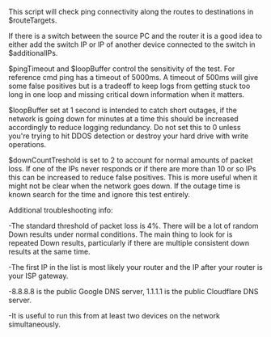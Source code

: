 This script will check ping connectivity along the routes to destinations in $routeTargets. 

If there is a switch between the source PC and the router it is a good idea to either add the switch IP or IP of another device connected to the switch in $additionalIPs.

$pingTimeout and $loopBuffer control the sensitivity of the test. For reference cmd ping has a timeout of 5000ms. A timeout of 500ms will give some false positives but is a tradeoff to keep logs from getting stuck too long in one loop and missing critical down information when it matters. 

$loopBuffer set at 1 second is intended to catch short outages, if the network is going down for minutes at a time this should be increased accordingly to reduce logging redundancy. Do not set this to 0 unless you're trying to hit DDOS detection or destroy your hard drive with write operations.

$downCountTreshold is set to 2 to account for normal amounts of packet loss. If one of the IPs never responds or if there are more than 10 or so IPs this can be increased to reduce false positives. This is more useful when it might not be clear when the network goes down. If the outage time is known search for the time and ignore this test entirely.


Additional troubleshooting info:

-The standard threshold of packet loss is 4%. There will be a lot of random Down results under normal conditions. The main thing to look for is repeated Down results, particularly if there are multiple consistent down results at the same time.

-The first IP in the list is most likely your router and the IP after your router is your ISP gateway.

-8.8.8.8 is the public Google DNS server, 1.1.1.1 is the public Cloudflare DNS server.

-It is useful to run this from at least two devices on the network simultaneously.

